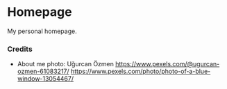 # Homepage
My personal homepage.


### Credits
- About me photo: Uğurcan Özmen    https://www.pexels.com/@ugurcan-ozmen-61083217/
https://www.pexels.com/photo/photo-of-a-blue-window-13054467/